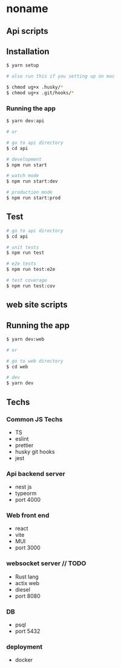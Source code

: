 # noname

## **Api scripts**

## Installation

```bash
$ yarn setup

# also run this if you setting up on mac

$ chmod ug+x .husky/*
$ chmod ug+x .git/hooks/*

```

### Running the app

```bash
$ yarn dev:api

# or

# go to api directory
$ cd api

# development
$ npm run start

# watch mode
$ npm run start:dev

# production mode
$ npm run start:prod
```

## Test

```bash
# go to api directory
$ cd api

# unit tests
$ npm run test

# e2e tests
$ npm run test:e2e

# test coverage
$ npm run test:cov
```

## **web site scripts**

## Running the app

```bash
$ yarn dev:web

# or

# go to web directory
$ cd web

# dev
$ yarn dev
```

## Techs

### Common JS Techs

- TS
- eslint
- prettier
- husky git hooks
- jest

### Api backend server

- nest js
- typeorm
- port 4000

### Web front end

- react
- vite
- MUI
- port 3000

### websocket server // TODO

- Rust lang
- actix web
- diesel
- port 8080

### DB

- psql
- port 5432

### deployment

- docker
